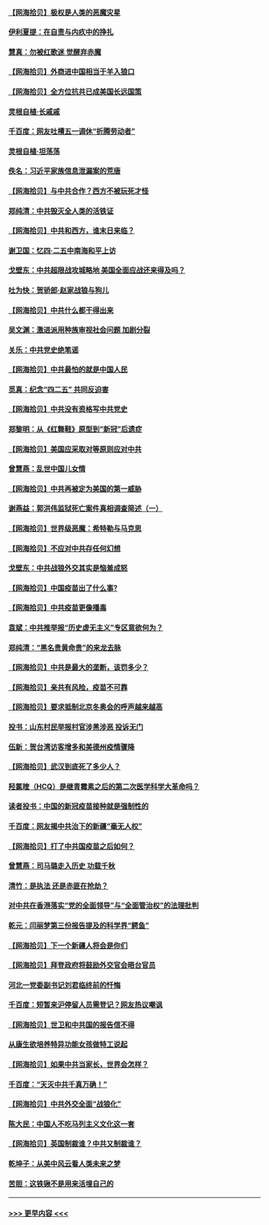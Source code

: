 #### [【网海拾贝】极权是人类的恶魔灾星](../pages/nsc993/n12910697.md?t=04290053) 
#### [伊利夏提：在自责与内疚中的挣扎](../pages/nsc993/n12910493.md?t=04290053) 
#### [慧真：勿被红歌迷 觉醒弃赤魔](../pages/nsc993/n12910485.md?t=04290053) 
#### [【网海拾贝】外商进中国相当于羊入狼口](../pages/nsc993/n12908274.md?t=04290053) 
#### [【网海拾贝】全方位抗共已成美国长远国策](../pages/nsc993/n12906878.md?t=04290053) 
#### [灵根自植‧长戚戚](../pages/nsc993/n12905585.md?t=04290053) 
#### [千百度：网友吐槽五一调休“折腾劳动者”](../pages/nsc993/n12905934.md?t=04290053) 
#### [灵根自植‧坦荡荡](../pages/nsc993/n12905562.md?t=04290053) 
#### [佚名：习近平家族信息泄漏案的荒唐](../pages/nsc993/n12904705.md?t=04290053) 
#### [【网海拾贝】与中共合作？西方不被玩死才怪](../pages/nsc993/n12903873.md?t=04290053) 
#### [郑纯清：中共毁灭全人类的活铁证](../pages/nsc993/n12903785.md?t=04290053) 
#### [【网海拾贝】中共和西方，谁末日来临？](../pages/nsc993/n12903482.md?t=04290053) 
#### [谢卫国：忆四‧二五中南海和平上访](../pages/nsc993/n12902192.md?t=04290053) 
#### [戈壁东：中共超限战攻城略地 美国全面应战还来得及吗？](../pages/nsc993/n12902297.md?t=04290053) 
#### [吐为快：贺骄郎‧赵家战狼与狗儿](../pages/nsc993/n12902280.md?t=04290053) 
#### [【网海拾贝】中共什么都干得出来](../pages/nsc993/n12897500.md?t=04290053) 
#### [吴文渊：激进派用种族审视社会问题 加剧分裂](../pages/nsc993/n12893881.md?t=04290053) 
#### [关乐：中共党史绝笔谣](../pages/nsc993/n12897270.md?t=04290053) 
#### [【网海拾贝】中共最怕的就是中国人民](../pages/nsc993/n12894705.md?t=04290053) 
#### [觅真：纪念“四二五” 共同反迫害](../pages/nsc993/n12894553.md?t=04290053) 
#### [【网海拾贝】中共没有资格写中共党史](../pages/nsc993/n12892231.md?t=04290053) 
#### [郑黎明：从《红舞鞋》原型到“新冠”后遗症](../pages/nsc993/n12890469.md?t=04290053) 
#### [【网海拾贝】美国应采取对等原则应对中共](../pages/nsc993/n12889176.md?t=04290053) 
#### [曾慧燕：乱世中国儿女情](../pages/nsc993/n12887931.md?t=04290053) 
#### [【网海拾贝】中共再被定为美国的第一威胁](../pages/nsc993/n12887580.md?t=04290053) 
#### [谢燕益：郭洪伟监狱死亡案件真相调查简述（一）](../pages/nsc993/n12885648.md?t=04290053) 
#### [【网海拾贝】世界级恶魔：希特勒与马克思](../pages/nsc993/n12884062.md?t=04290053) 
#### [【网海拾贝】不应对中共存任何幻想](../pages/nsc993/n12881460.md?t=04290053) 
#### [戈壁东：中共战狼外交其实是恼羞成怒](../pages/nsc993/n12880392.md?t=04290053) 
#### [【网海拾贝】中国疫苗出了什么事?](../pages/nsc993/n12879124.md?t=04290053) 
#### [【网海拾贝】中共疫苗更像播毒](../pages/nsc993/n12876631.md?t=04290053) 
#### [袁斌：中共推举报“历史虚无主义”专区意欲何为？](../pages/nsc993/n12876530.md?t=04290053) 
#### [郑纯清：“黑名贵黄命贵”的来龙去脉](../pages/nsc993/n12875589.md?t=04290053) 
#### [【网海拾贝】中共是最大的垄断，该罚多少？](../pages/nsc993/n12874006.md?t=04290053) 
#### [【网海拾贝】亲共有风险，疫苗不可靠](../pages/nsc993/n12872224.md?t=04290053) 
#### [【网海拾贝】要求抵制北京冬奥会的呼声越来越高](../pages/nsc993/n12868962.md?t=04290053) 
#### [投书：山东村民举报村官涉黑涉恶 投诉无门](../pages/nsc993/n12869726.md?t=04290053) 
#### [伍新：贺台湾访客增多和美德州疫情骤降](../pages/nsc993/n12865651.md?t=04290053) 
#### [【网海拾贝】武汉到底死了多少人？](../pages/nsc993/n12863707.md?t=04290053) 
#### [羟氯喹（HCQ）是继青霉素之后的第二次医学科学大革命吗？](../pages/nsc993/n12638564.md?t=04290053) 
#### [读者投书：中国的新冠疫苗接种就是强制性的](../pages/nsc993/n12859932.md?t=04290053) 
#### [千百度：网友揭中共治下的新疆“毫无人权”](../pages/nsc993/n12858385.md?t=04290053) 
#### [【网海拾贝】打了中共国疫苗之后如何？](../pages/nsc993/n12857866.md?t=04290053) 
#### [曾慧燕：司马璐走入历史 功载千秋](../pages/nsc993/n12856996.md?t=04290053) 
#### [清竹：是执法 还是赤匪在抢劫？](../pages/nsc993/n12856952.md?t=04290053) 
#### [对中共在香港落实“党的全面领导”与“全面管治权”的法理批判](../pages/nsc993/n12856929.md?t=04290053) 
#### [乾元：闫丽梦第三份报告提及的科学界“鳄鱼”](../pages/nsc993/n12855985.md?t=04290053) 
#### [【网海拾贝】下一个新疆人将会是你们](../pages/nsc993/n12855864.md?t=04290053) 
#### [【网海拾贝】拜登政府将鼓励外交官会晤台官员](../pages/nsc993/n12853615.md?t=04290053) 
#### [河北一党委副书记刘君临终前的忏悔](../pages/nsc993/n12849420.md?t=04290053) 
#### [千百度：短暂来沪停留人员需登记？网友热议嘲讽](../pages/nsc993/n12853497.md?t=04290053) 
#### [【网海拾贝】世卫和中共国的报告信不得](../pages/nsc993/n12850902.md?t=04290053) 
#### [从康生欲培养特异功能女孩做特工说起](../pages/nsc993/n12849289.md?t=04290053) 
#### [【网海拾贝】如果中共当家长，世界会怎样？](../pages/nsc993/n12848436.md?t=04290053) 
#### [千百度：“天灭中共千真万确！”](../pages/nsc993/n12845659.md?t=04290053) 
#### [【网海拾贝】中共外交全面“战狼化”](../pages/nsc993/n12845607.md?t=04290053) 
#### [陈大民：中国人不吃马列主义文化这一套](../pages/nsc993/n12842496.md?t=04290053) 
#### [【网海拾贝】英国制裁谁？中共又制裁谁？](../pages/nsc993/n12840909.md?t=04290053) 
#### [乾坤子：从美中风云看人类未来之梦](../pages/nsc993/n12840590.md?t=04290053) 
#### [苦胆：这铁锹不是用来活埋自己的](../pages/nsc993/n12839512.md?t=04290053) 

----
#### [ >>> 更早内容 <<< ](../indexes/nsc993-earlier.md)
